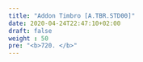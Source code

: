 ```yaml
---
title: "Addon Timbro [A.TBR.STD00]"
date: 2020-04-24T22:47:10+02:00
draft: false
weight : 50
pre: "<b>720. </b>"
---
```

